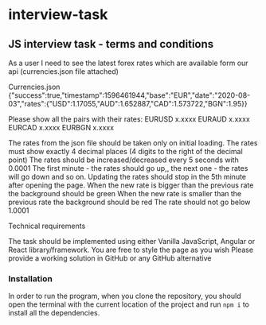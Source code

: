 # interview-task
## JS interview task - terms and conditions

As a user I need to see the latest forex rates which are available form our api (currencies.json file attached)

Currencies.json
{"success":true,"timestamp":1596461944,"base":"EUR","date":"2020-08-03","rates":{"USD":1.17055,"AUD":1.652887,"CAD":1.573722,"BGN":1.95}}


Please show all the pairs with their rates:
EURUSD x.xxxx
EURAUD x.xxxx
EURCAD x.xxxx
EURBGN x.xxxx

The rates from the json file should be taken only on initial loading. 
The rates must show exactly 4 decimal places (4 digits to the right of the decimal point)
The rates should be increased/decreased every 5 seconds with 0.0001
The first minute - the rates should go up,, the next one - the rates will go down  and so on.
Updating the rates should stop in the 5th minute after opening the page. 
When the new rate is bigger than the previous rate the background should be green
When the new rate is smaller than the previous rate the background should be red
The rate should not go below 1.0001



Technical requirements

The task should be implemented using either Vanilla JavaScript, Angular or React library/framework. 
You are free to style the page as you wish
Please provide a working solution in GitHub  or any GitHub alternative

### Installation 
In order to run the program, when you clone the repository, you should open the terminal with the current location of the project and run `npm i` to install all the dependencies.
